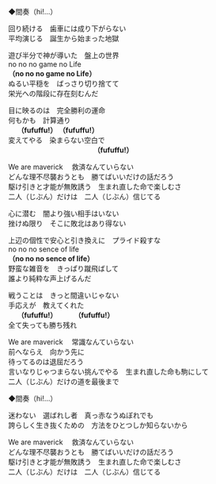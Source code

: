 ◆間奏（hi!…）

回り続ける　歯車には成り下がらない  
平均演じる　誕生から始まった地獄  

遊び半分で神が導いた　盤上の世界  
no no no game no Life  
**（no no no game no Life）**  
ぬるい平穏を　ばっさり切り捨てて  
栄光への階段に存在刻むんだ  

目に映るのは　完全勝利の運命  
何もかも　計算通り　  
　   **（fufuffu!）  （fufuffu!）**  
変えてやる　染まらない空白で  
　　　　　　　　　　　　 **（fufuffu!）**

We are maverick 　救済なんていらない  
どんな理不尽襲おうとも　勝てばいいだけの話だろう  
駆け引きと才能が無敗誘う　生まれ直した命で楽しむさ  
二人（じぶん）だけは　二人（じぶん）信じてる  

心に潜む　闇より強い相手はいない  
挫けぬ限り　そこに敗北はあり得ない  

上辺の個性で安心と引き換えに　プライド殺すな  
no no no sence of life  
**（no no no sence of life）**  
野蛮な雑音を　きっぱり蹴飛ばして  
誰より純粋な声上げるんだ  

戦うことは　きっと間違いじゃない  
手応えが　教えてくれた  
　   **（fufuffu!） 　　 （fufuffu!）**  
全て失っても勝ち残れ  

We are maverick 　常識なんていらない  
前へならえ　向かう先に  
待ってるのは退屈だろう  
言いなりじゃつまらない挑んでやる　生まれ直した命も駒にして  
二人（じぶん）だけの道を最後まで  

◆間奏（hi!…）  

迷わない　選ばれし者　真っ赤なうぬぼれでも  
誇らしく生き抜くための　方法をひとつしか知らないから  

We are maverick 　救済なんていらない  
どんな理不尽襲おうとも　勝てばいいだけの話だろう  
駆け引きと才能が無敗誘う　生まれ直した命で楽しむさ  
二人（じぶん）だけは　二人（じぶん）信じてる  
